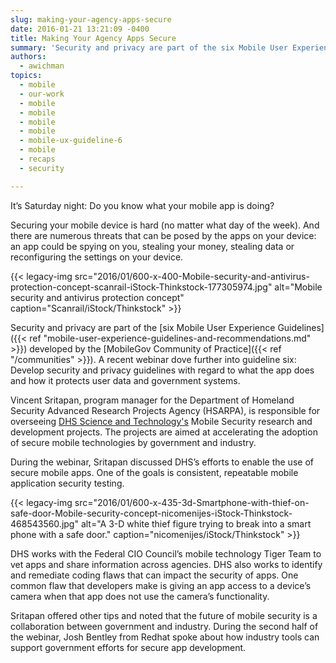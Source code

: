 ```yaml
---
slug: making-your-agency-apps-secure
date: 2016-01-21 13:21:09 -0400
title: Making Your Agency Apps Secure
summary: 'Security and privacy are part of the six Mobile User Experience Guidelines developed by the MobileGov Community of Practice.'
authors:
  - awichman
topics:
  - mobile
  - our-work
  - mobile
  - mobile
  - mobile
  - mobile
  - mobile-ux-guideline-6
  - mobile
  - recaps
  - security

---
```


It’s Saturday night: Do you know what your mobile app is doing?

Securing your mobile device is hard (no matter what day of the week). And there are numerous threats that can be posed by the apps on your device: an app could be spying on you, stealing your money, stealing data or reconfiguring the settings on your device.

{{< legacy-img src="2016/01/600-x-400-Mobile-security-and-antivirus-protection-concept-scanrail-iStock-Thinkstock-177305974.jpg" alt="Mobile security and antivirus protection concept" caption="Scanrail/iStock/Thinkstock" >}}

Security and privacy are part of the [six Mobile User Experience Guidelines]({{< ref "mobile-user-experience-guidelines-and-recommendations.md" >}}) developed by the [MobileGov Community of Practice]({{< ref "/communities" >}}). A recent webinar dove further into guideline six: Develop security and privacy guidelines with regard to what the app does and how it protects user data and government systems.

Vincent Sritapan, program manager for the Department of Homeland Security Advanced Research Projects Agency (HSARPA), is responsible for overseeing [DHS Science and Technology's](http://www.dhs.gov/science-and-technology/) Mobile Security research and development projects. The projects are aimed at accelerating the adoption of secure mobile technologies by government and industry.

During the webinar, Sritapan discussed DHS’s efforts to enable the use of secure mobile apps. One of the goals is consistent, repeatable mobile application security testing.

{{< legacy-img src="2016/01/600-x-435-3d-Smartphone-with-thief-on-safe-door-Mobile-security-concept-nicomenijes-iStock-Thinkstock-468543560.jpg" alt="A 3-D white thief figure trying to break into a smart phone with a safe door." caption="nicomenijes/iStock/Thinkstock" >}}

DHS works with the Federal CIO Council’s mobile technology Tiger Team to vet apps and share information across agencies. DHS also works to identify and remediate coding flaws that can impact the security of apps. One common flaw that developers make is giving an app access to a device’s camera when that app does not use the camera’s functionality.

Sritapan offered other tips and noted that the future of mobile security is a collaboration between government and industry. During the second half of the webinar, Josh Bentley from Redhat spoke about how industry tools can support government efforts for secure app development.
